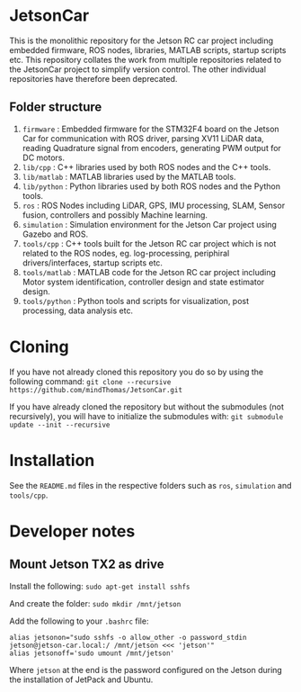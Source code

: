 # JetsonCar
This is the monolithic repository for the Jetson RC car project including embedded firmware, ROS nodes, libraries, MATLAB scripts, startup scripts etc.
This repository collates the work from multiple repositories related to the JetsonCar project to simplify version control. The other individual repositories have therefore been deprecated.

## Folder structure
1. `firmware` : Embedded firmware for the STM32F4 board on the Jetson Car for communication with ROS driver, parsing XV11 LiDAR data, reading Quadrature signal from encoders, generating PWM output for DC motors. 
2. `lib/cpp` : C++ libraries used by both ROS nodes and the C++ tools.
3. `lib/matlab` : MATLAB libraries used by the MATLAB tools.
4. `lib/python` : Python libraries used by both ROS nodes and the Python tools.
5. `ros` : ROS Nodes including LiDAR, GPS, IMU processing, SLAM, Sensor fusion, controllers and possibly Machine learning.
6. `simulation` : Simulation environment for the Jetson Car project using Gazebo and ROS.
7. `tools/cpp` : C++ tools built for the Jetson RC car project which is not related to the ROS nodes, eg. log-processing, periphiral drivers/interfaces, startup scripts etc.
8. `tools/matlab` : MATLAB code for the Jetson RC car project including Motor system identification, controller design and state estimator design.
9. `tools/python` : Python tools and scripts for visualization, post processing, data analysis etc.

# Cloning
If you have not already cloned this repository you do so by using the following command:
`git clone --recursive https://github.com/mindThomas/JetsonCar.git`

If you have already cloned the repository but without the submodules (not recursively), you will have to initialize the submodules with:
`git submodule update --init --recursive`

# Installation
See the `README.md` files in the respective folders such as `ros`, `simulation` and `tools/cpp`.

# Developer notes

## Mount Jetson TX2 as drive
Install the following:
`sudo apt-get install sshfs`

And create the folder:
`sudo mkdir /mnt/jetson`

Add the following to your `.bashrc` file:
```
alias jetsonon="sudo sshfs -o allow_other -o password_stdin jetson@jetson-car.local:/ /mnt/jetson <<< 'jetson'"
alias jetsonoff='sudo umount /mnt/jetson'
```

Where `jetson` at the end is the password configured on the Jetson during the installation of JetPack and Ubuntu.